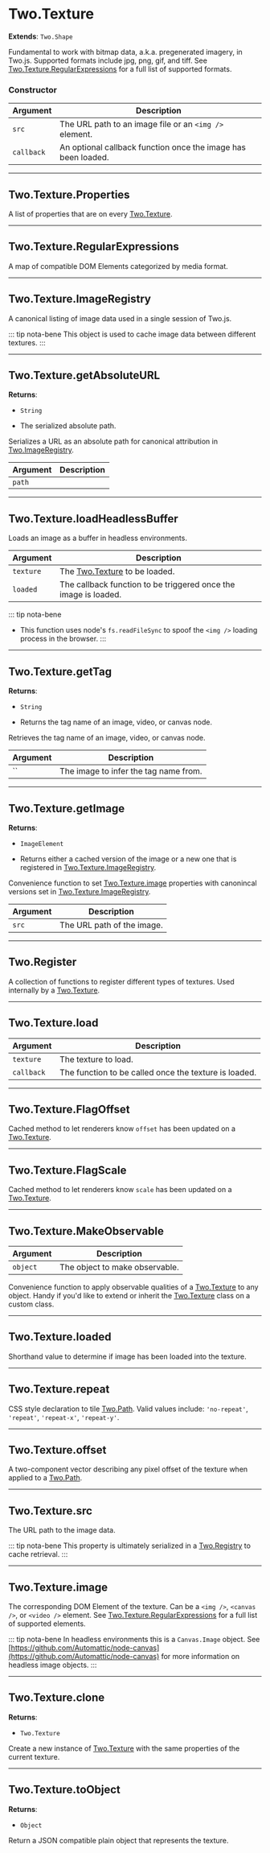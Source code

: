 # Two.Texture


__Extends__: `Two.Shape`


Fundamental to work with bitmap data, a.k.a. pregenerated imagery, in Two.js. Supported formats include jpg, png, gif, and tiff. See [Two.Texture.RegularExpressions](/documentation/texture#two-texture-regularexpressions) for a full list of supported formats.


### Constructor


| Argument | Description |
| ---- | ----------- |
| `src` | The URL path to an image file or an `<img />` element. |
| `callback` | An optional callback function once the image has been loaded. |



---

<div class="static ">

## Two.Texture.Properties








A list of properties that are on every [Two.Texture](/documentation/texture).









</div>



---

<div class="static ">

## Two.Texture.RegularExpressions








A map of compatible DOM Elements categorized by media format.









</div>



---

<div class="static ">

## Two.Texture.ImageRegistry








A canonical listing of image data used in a single session of Two.js.









::: tip nota-bene
This object is used to cache image data between different textures.
:::



</div>



---

<div class="static ">

## Two.Texture.getAbsoluteURL




__Returns__:



+ `String`



- The serialized absolute path.







Serializes a URL as an absolute path for canonical attribution in [Two.ImageRegistry](/documentation/imageregistry).



| Argument | Description |
| ---- | ----------- |
| `path` |  |






</div>



---

<div class="static ">

## Two.Texture.loadHeadlessBuffer








Loads an image as a buffer in headless environments.



| Argument | Description |
| ---- | ----------- |
| `texture` | The [Two.Texture](/documentation/texture) to be loaded. |
| `loaded` | The callback function to be triggered once the image is loaded. |






::: tip nota-bene
- This function uses node's `fs.readFileSync` to spoof the `<img />` loading process in the browser.
:::



</div>



---

<div class="static ">

## Two.Texture.getTag




__Returns__:



+ `String`



- Returns the tag name of an image, video, or canvas node.







Retrieves the tag name of an image, video, or canvas node.



| Argument | Description |
| ---- | ----------- |
| `` | The image to infer the tag name from. |






</div>



---

<div class="static ">

## Two.Texture.getImage




__Returns__:



+ `ImageElement`



- Returns either a cached version of the image or a new one that is registered in [Two.Texture.ImageRegistry](/documentation/texture#two-texture-imageregistry).







Convenience function to set [Two.Texture.image](/documentation/texture#two-texture-image) properties with canonincal versions set in [Two.Texture.ImageRegistry](/documentation/texture#two-texture-imageregistry).



| Argument | Description |
| ---- | ----------- |
| `src` | The URL path of the image. |






</div>



---

<div class="static ">

## Two.Register












A collection of functions to register different types of textures. Used internally by a [Two.Texture](/documentation/texture).



</div>



---

<div class="static ">

## Two.Texture.load










| Argument | Description |
| ---- | ----------- |
| `texture` | The texture to load. |
| `callback` | The function to be called once the texture is loaded. |






</div>



---

<div class="static ">

## Two.Texture.FlagOffset












Cached method to let renderers know `offset` has been updated on a [Two.Texture](/documentation/texture).



</div>



---

<div class="static ">

## Two.Texture.FlagScale












Cached method to let renderers know `scale` has been updated on a [Two.Texture](/documentation/texture).



</div>



---

<div class="static ">

## Two.Texture.MakeObservable










| Argument | Description |
| ---- | ----------- |
| `object` | The object to make observable. |


Convenience function to apply observable qualities of a [Two.Texture](/documentation/texture) to any object. Handy if you'd like to extend or inherit the [Two.Texture](/documentation/texture) class on a custom class.



</div>



---

<div class="instance ">

## Two.Texture.loaded








Shorthand value to determine if image has been loaded into the texture.









</div>



---

<div class="instance ">

## Two.Texture.repeat








CSS style declaration to tile [Two.Path](/documentation/path). Valid values include: `'no-repeat'`, `'repeat'`, `'repeat-x'`, `'repeat-y'`.









</div>



---

<div class="instance ">

## Two.Texture.offset








A two-component vector describing any pixel offset of the texture when applied to a [Two.Path](/documentation/path).









</div>



---

<div class="instance ">

## Two.Texture.src








The URL path to the image data.









::: tip nota-bene
This property is ultimately serialized in a [Two.Registry](/documentation/registry) to cache retrieval.
:::



</div>



---

<div class="instance ">

## Two.Texture.image








The corresponding DOM Element of the texture. Can be a `<img />`, `<canvas />`, or `<video />` element. See [Two.Texture.RegularExpressions](/documentation/texture#two-texture-regularexpressions) for a full list of supported elements.









::: tip nota-bene
In headless environments this is a `Canvas.Image` object. See [https://github.com/Automattic/node-canvas](https://github.com/Automattic/node-canvas) for more information on headless image objects.
:::



</div>



---

<div class="instance ">

## Two.Texture.clone




__Returns__:



+ `Two.Texture`













Create a new instance of [Two.Texture](/documentation/texture) with the same properties of the current texture.



</div>



---

<div class="instance ">

## Two.Texture.toObject




__Returns__:



+ `Object`













Return a JSON compatible plain object that represents the texture.



</div>


